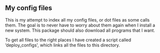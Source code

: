 ## My config files

This is my attempt to index all my config files, or dot files as some calls them. The goal is to never have to worry about them again when I install a new system. This package should also download all programs that I want.

To get all files to the right places I have created a script called ‘deploy_configs', which links all the files to this directory.
